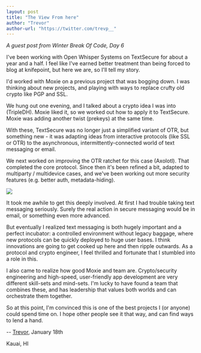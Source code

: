 ```yaml
---
layout: post
title: "The View From here"
author: "Trevor"
author-url: "https://twitter.com/trevp__"
---
```


*A guest post from Winter Break Of Code, Day 6*

I've been working with Open Whisper Systems on TextSecure for about
a year and a half.  I feel like I've earned better treatment than
being forced to blog at knifepoint, but here we are, so I'll tell my
story.

<!--more-->

I'd worked with Moxie on a previous project that was bogging down.
I was thinking about new projects, and playing with ways to replace
crufty old crypto like PGP and SSL.

We hung out one evening, and I talked about a crypto idea I was into
(TripleDH).  Moxie liked it, so we worked out how to apply it to
TextSecure.  Moxie was adding another twist (prekeys) at the same
time.

With these, TextSecure was no longer just a simplified variant of OTR,
but something new - it was adapting ideas from interactive protocols
(like SSL or OTR) to the asynchronous, intermittently-connected world
of text messaging or email.

We next worked on improving the OTR ratchet for this case (Axolotl).
That completed the core protocol.  Since then it's been refined a bit,
adapted to multiparty / multidevice cases, and we've been working out
more security features (e.g. better auth, metadata-hiding).

<img src="/blog/images/wboc-trevor-landscape.jpg" class="nice" />

It took me awhile to get this deeply involved.  At first I had trouble
taking text messaging seriously.  Surely the real action in secure
messaging would be in email, or something even more advanced.

But eventually I realized text messaging is both hugely important and
a perfect incubator: a controlled environment without legacy baggage,
where new protocols can be quickly deployed to huge user bases.  I
think innovations are going to get cooked up here and then ripple
outwards.  As a protocol and crypto engineer, I feel thrilled and
fortunate that I stumbled into a role in this.

I also came to realize how good Moxie and team are.  Crypto/security
engineering and high-speed, user-friendly app development are very
different skill-sets and mind-sets.  I'm lucky to have found a team
that combines these, and has leadership that values both worlds and
can orchestrate them together.

So at this point, I'm convinced this is one of the best projects I (or
anyone) could spend time on.  I hope other people see it that way, and
can find ways to lend a hand.

-- [Trevor](https://twitter.com/trevp__), January 18th

Kauai, HI
